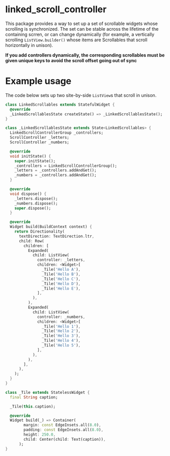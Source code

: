 # linked_scroll_controller

This package provides a way to set up a set of scrollable widgets whose
scrolling is synchronized. The set can be stable across the lifetime of the
containing scrren, or can change dynamically (for example, a vertically
scrolling `ListView.builder()` whose items are Scrollables that scroll
horizontally in unison).

**If you add controllers dynamically, the corresponding scrollables must be
given unique keys to avoid the scroll offset going out of sync**

# Example usage

The code below sets up two site-by-side `ListView`s that scroll in unison.

```dart
class LinkedScrollables extends StatefulWidget {
  @override
  _LinkedScrollablesState createState() => _LinkedScrollablesState();
}

class _LinkedScrollablesState extends State<LinkedScrollables> {
  LinkedScrollControllerGroup _controllers;
  ScrollController _letters;
  ScrollController _numbers;

  @override
  void initState() {
    super.initState();
    _controllers = LinkedScrollControllerGroup();
    _letters = _controllers.addAndGet();
    _numbers = _controllers.addAndGet();
  }

  @override
  void dispose() {
    _letters.dispose();
    _numbers.dispose();
    super.dispose();
  }

  @override
  Widget build(BuildContext context) {
    return Directionality(
      textDirection: TextDirection.ltr,
      child: Row(
        children: [
          Expanded(
            child: ListView(
              controller: _letters,
              children: <Widget>[
                _Tile('Hello A'),
                _Tile('Hello B'),
                _Tile('Hello C'),
                _Tile('Hello D'),
                _Tile('Hello E'),
              ],
            ),
          ),
          Expanded(
            child: ListView(
              controller: _numbers,
              children: <Widget>[
                _Tile('Hello 1'),
                _Tile('Hello 2'),
                _Tile('Hello 3'),
                _Tile('Hello 4'),
                _Tile('Hello 5'),
              ],
            ),
          ),
        ],
      ),
    );
  }
}

class _Tile extends StatelessWidget {
  final String caption;

  _Tile(this.caption);

  @override
  Widget build(_) => Container(
        margin: const EdgeInsets.all(8.0),
        padding: const EdgeInsets.all(8.0),
        height: 250.0,
        child: Center(child: Text(caption)),
      );
}

```
